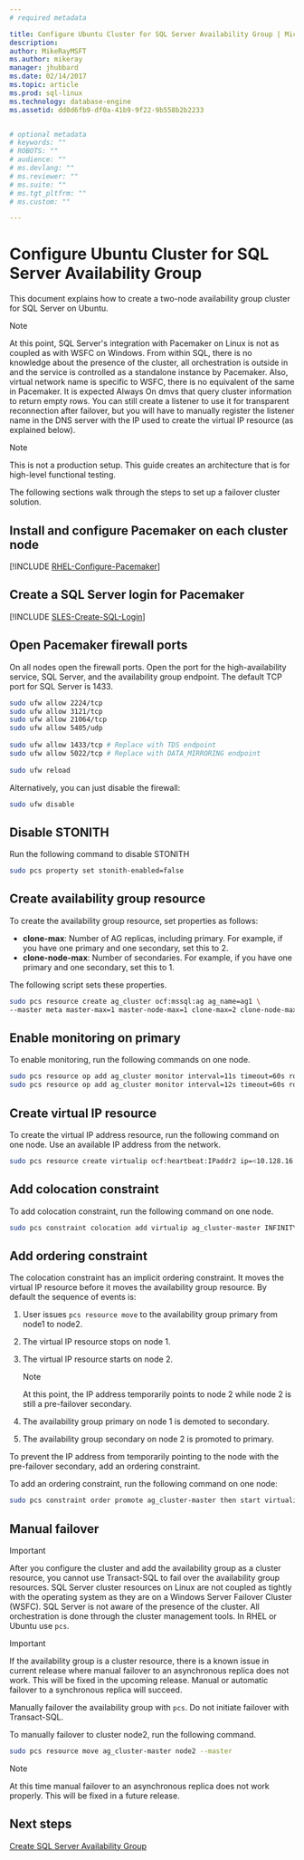 ```yaml
---
# required metadata

title: Configure Ubuntu Cluster for SQL Server Availability Group | Microsoft Docs
description: 
author: MikeRayMSFT 
ms.author: mikeray 
manager: jhubbard
ms.date: 02/14/2017
ms.topic: article
ms.prod: sql-linux
ms.technology: database-engine
ms.assetid: dd0d6fb9-df0a-41b9-9f22-9b558b2b2233


# optional metadata
# keywords: ""
# ROBOTS: ""
# audience: ""
# ms.devlang: ""
# ms.reviewer: ""
# ms.suite: ""
# ms.tgt_pltfrm: ""
# ms.custom: ""

---
```


# Configure Ubuntu Cluster for SQL Server Availability Group

This document explains how to create a two-node availability group cluster for SQL Server on Ubuntu. 

> [!NOTE] 
> At this point, SQL Server's integration with Pacemaker on Linux is not as coupled as with WSFC on Windows. From within SQL, there is no knowledge about the presence of the cluster, all orchestration is outside in and the service is controlled as a standalone instance by Pacemaker. Also, virtual network name is specific to WSFC, there is no equivalent of the same in Pacemaker. It is expected Always On dmvs that query cluster information to return empty rows. You can still create a listener to use it for transparent reconnection after failover, but you will have to manually register the listener name in the  DNS server with the IP used to create the virtual IP resource (as explained below).

> [!NOTE] 
> This is not a production setup. This guide creates an architecture that is for high-level functional testing.

The following sections walk through the steps to set up a failover cluster solution. 

## Install and configure Pacemaker on each cluster node

[!INCLUDE [RHEL-Configure-Pacemaker](../includes/ss-linux-cluster-pacemaker-configure-rhel.md)]

## Create a SQL Server login for Pacemaker

[!INCLUDE [SLES-Create-SQL-Login](../includes/ss-linux-cluster-pacemaker-create-login.md)]

## Open Pacemaker firewall ports

On all nodes open the firewall ports. Open the port for the high-availability service, SQL Server, and the availability group endpoint. The default TCP port for SQL Server is 1433.  

```bash
sudo ufw allow 2224/tcp
sudo ufw allow 3121/tcp
sudo ufw allow 21064/tcp
sudo ufw allow 5405/udp
		
sudo ufw allow 1433/tcp # Replace with TDS endpoint
sudo ufw allow 5022/tcp # Replace with DATA_MIRRORING endpoint
		
sudo ufw reload
```

Alternatively, you can just disable the firewall:
		
```bash
sudo ufw disable
```
<!--------------------------------------------------
## Install Pacemaker packages

On all nodes, run the following commands:

```bash
sudo apt-get install pacemaker pcs fence-agents resource-agents
```

## Set password for default user

Set the password for the default user that is created when installing pacemaker and corosync packages. Use the same password on all nodes. The following command sets the password.

```bash
sudo passwd hacluster
```

## Enable and start pcsd service and Pacemaker

The following command enables and starts pcsd service and pacemaker. This allows the nodes to rejoin the cluster after reboot. 

```bash
sudo systemctl enable pcsd
sudo systemctl start pcsd
sudo systemctl enable pacemaker
```

## Create the Cluster

Run the following command on all nodes. 

```bash
sudo pcs cluster destroy # On all nodes
```

Run the following command the primary SQL Server. 

```bash
sudo pcs cluster auth nodeName1 nodeName2  -u hacluster -p <password for hacluster>
sudo pcs cluster setup --name <clusterName> <nodeName1> <nodeName2…> --force
sudo pcs cluster start --all
```
----------------------------->

## Disable STONITH

Run the following command to disable STONITH

```bash
sudo pcs property set stonith-enabled=false
```

## Create availability group resource

To create the availability group resource, set properties as follows:

- **clone-max**: Number of AG replicas, including primary. For example, if you have one primary and one secondary, set this to 2.
- **clone-node-max**: Number of secondaries. For example, if you have one primary and one secondary, set this to 1.

The following script sets these properties.

```bash
sudo pcs resource create ag_cluster ocf:mssql:ag ag_name=ag1 \
--master meta master-max=1 master-node-max=1 clone-max=2 clone-node-max=1 
```

## Enable monitoring on primary

To enable monitoring, run the following commands on one node.

```bash
sudo pcs resource op add ag_cluster monitor interval=11s timeout=60s role=Master
sudo pcs resource op add ag_cluster monitor interval=12s timeout=60s role=Slave
```

## Create virtual IP resource

To create the virtual IP address resource, run the following command on one node. Use an available IP address from the network.

```bash
sudo pcs resource create virtualip ocf:heartbeat:IPaddr2 ip=<10.128.16.240>
```

## Add colocation constraint

To add colocation constraint, run the following command on one node.

```bash
sudo pcs constraint colocation add virtualip ag_cluster-master INFINITY with-rsc-role=Master
```

## Add ordering constraint

The colocation constraint has an implicit ordering constraint. It moves the virtual IP resource before it moves the availability group resource. By default the sequence of events is:

1. User issues `pcs resource move` to the availability group primary from node1 to node2.
1. The virtual IP resource stops on node 1.
1. The virtual IP resource starts on node 2.

   >[!NOTE]
   >At this point, the IP address temporarily points to node 2 while node 2 is still a pre-failover secondary. 
   
1. The availability group primary on node 1 is demoted to secondary.
1. The availability group secondary on node 2 is promoted to primary. 

To prevent the IP address from temporarily pointing to the node with the pre-failover secondary, add an ordering constraint. 

To add an ordering constraint, run the following command on one node:

```bash
sudo pcs constraint order promote ag_cluster-master then start virtualip
```


## Manual failover

>[!IMPORTANT]
>After you configure the cluster and add the availability group as a cluster resource, you cannot use Transact-SQL to fail over the availability group resources. SQL Server cluster resources on Linux are not coupled as tightly with the operating system as they are on a Windows Server Failover Cluster (WSFC). SQL Server is not aware of the presence of the cluster. All orchestration is done through the cluster management tools. In RHEL or Ubuntu use `pcs`. 

>[!IMPORTANT]
>If the availability group is a cluster resource, there is a known issue in current release where manual failover to an asynchronous replica does not work. This will be fixed in the upcoming release. Manual or automatic failover to a synchronous replica will succeed. 

Manually failover the availability group with `pcs`. Do not initiate failover with Transact-SQL.

To manually failover to cluster node2, run the following command.

```bash
sudo pcs resource move ag_cluster-master node2 --master
```
>[!NOTE]
>At this time manual failover to an asynchronous replica does not work properly. This will be fixed in a future release. 


## Next steps

[Create SQL Server Availability Group](sql-server-linux-availability-group-configure.md)
